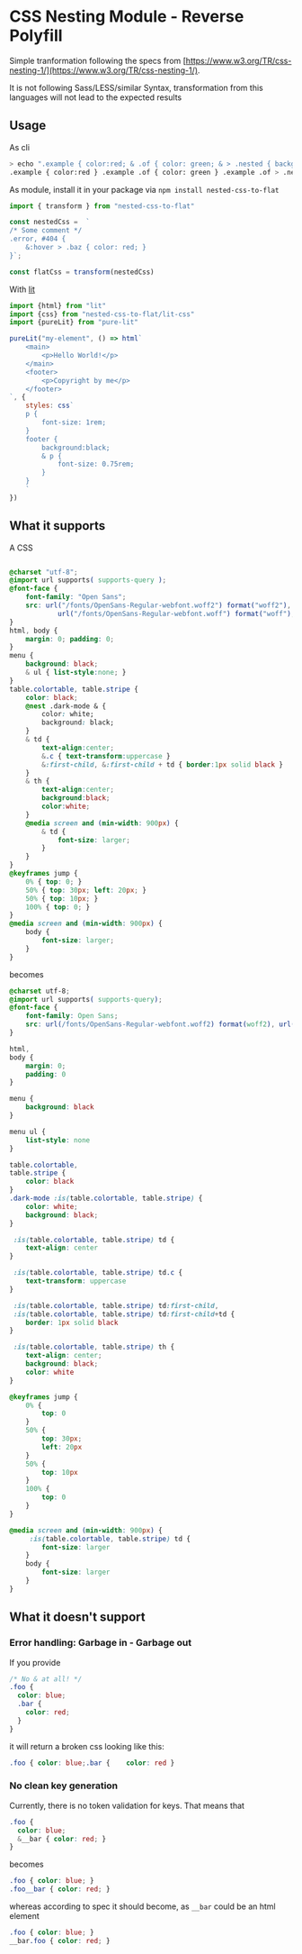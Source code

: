 # CSS Nesting Module - Reverse Polyfill

Simple tranformation following the specs from [https://www.w3.org/TR/css-nesting-1/](https://www.w3.org/TR/css-nesting-1/).

It is not following Sass/LESS/similar Syntax, transformation from this languages will not lead to the expected results

## Usage

As cli

```bash
> echo ".example { color:red; & .of { color: green; & > .nested { background-color:red } } }" | npx nested-css-to-flat 
.example { color:red } .example .of { color: green } .example .of > .nested { background-color:red }
```

As module, install it in your package via `npm install nested-css-to-flat`

```js
import { transform } from "nested-css-to-flat"

const nestedCss =  `
/* Some comment */
.error, #404 {
    &:hover > .baz { color: red; }
}`;

const flatCss = transform(nestedCss)
```

With [lit](https://lit.dev)

```js
import {html} from "lit"
import {css} from "nested-css-to-flat/lit-css"
import {pureLit} from "pure-lit"

pureLit("my-element", () => html`
    <main>
        <p>Hello World!</p>
    </main>
    <footer> 
        <p>Copyright by me</p>
    </footer>
`, {
    styles: css`
    p {
        font-size: 1rem;
    }
    footer {
        background:black;
        & p {
            font-size: 0.75rem;
        }
    }
    `
})
```

## What it supports

A CSS

```css

@charset "utf-8";
@import url supports( supports-query );
@font-face {
    font-family: "Open Sans";
    src: url("/fonts/OpenSans-Regular-webfont.woff2") format("woff2"),
            url("/fonts/OpenSans-Regular-webfont.woff") format("woff");
}
html, body {
    margin: 0; padding: 0;
}
menu {
    background: black;
    & ul { list-style:none; }
}
table.colortable, table.stripe {
    color: black;
    @nest .dark-mode & {
        color: white;
        background: black; 
    }
    & td {
        text-align:center;
        &.c { text-transform:uppercase }
        &:first-child, &:first-child + td { border:1px solid black }
    }
    & th {
        text-align:center;
        background:black;
        color:white;
    }
    @media screen and (min-width: 900px) {
        & td {
            font-size: larger;
        }
    }
}
@keyframes jump {
    0% { top: 0; }
    50% { top: 30px; left: 20px; }
    50% { top: 10px; }
    100% { top: 0; }
}
@media screen and (min-width: 900px) {
    body {
        font-size: larger;
    }
}
```

becomes

```css
@charset utf-8;
@import url supports( supports-query);
@font-face {
	font-family: Open Sans;
	src: url(/fonts/OpenSans-Regular-webfont.woff2) format(woff2), url(/fonts/OpenSans-Regular-webfont.woff) format(woff)
}

html,
body {
	margin: 0;
	padding: 0
}

menu {
	background: black
}

menu ul {
	list-style: none
}

table.colortable,
table.stripe {
	color: black
}
.dark-mode :is(table.colortable, table.stripe) {
    color: white;
    background: black; 
}

 :is(table.colortable, table.stripe) td {
	text-align: center
}

 :is(table.colortable, table.stripe) td.c {
	text-transform: uppercase
}

 :is(table.colortable, table.stripe) td:first-child,
 :is(table.colortable, table.stripe) td:first-child+td {
	border: 1px solid black
}

 :is(table.colortable, table.stripe) th {
	text-align: center;
	background: black;
	color: white
}

@keyframes jump {
	0% {
		top: 0
	}
	50% {
		top: 30px;
		left: 20px
	}
	50% {
		top: 10px
	}
	100% {
		top: 0
	}
}

@media screen and (min-width: 900px) {
	 :is(table.colortable, table.stripe) td {
		font-size: larger
	}
	body {
		font-size: larger
	}
}
```

## What it doesn't support
### Error handling: Garbage in - Garbage out

If you provide 

```css
/* No & at all! */
.foo {
  color: blue;
  .bar {
    color: red;
  }
}
```

it will return a broken css looking like this:

```css
.foo { color: blue;.bar {    color: red }
```

### No clean key generation

Currently, there is no token validation for keys. That means that 

```css
.foo {
  color: blue;
  &__bar { color: red; }
}
```

becomes

```css
.foo { color: blue; }
.foo__bar { color: red; }
```

whereas according to spec it should become, as `__bar` could be an html element 

```css
.foo { color: blue; }
__bar.foo { color: red; }
```
